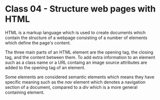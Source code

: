 # Class 04 - Structure web pages with HTML

HTML is a markup language which is used to create documents which contain the structure of a webpage consisting of a number of elements which define the page's content.

The three main parts of an HTML element are the opening tag, the closing tag, and the content between them. To add extra information to an element such as a class name or a URL containg an image source attributes are added to the opening tag of an element.

Some elements are considered semantic elements which means they have specific meaning such as the _nav_ element which denotes a navigation section of a document, compared to a _div_ which is a more general containing element.
